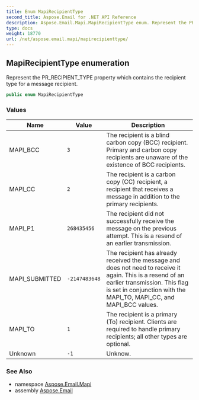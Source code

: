 ```yaml
---
title: Enum MapiRecipientType
second_title: Aspose.Email for .NET API Reference
description: Aspose.Email.Mapi.MapiRecipientType enum. Represent the PR_RECIPIENT_TYPE property which contains the recipient type for a message recipient
type: docs
weight: 18770
url: /net/aspose.email.mapi/mapirecipienttype/
---
```

## MapiRecipientType enumeration

Represent the PR_RECIPIENT_TYPE property which contains the recipient type for a message recipient.

```csharp
public enum MapiRecipientType
```

### Values

| Name | Value | Description |
| --- | --- | --- |
| MAPI_BCC | `3` | The recipient is a blind carbon copy (BCC) recipient. Primary and carbon copy recipients are unaware of the existence of BCC recipients. |
| MAPI_CC | `2` | The recipient is a carbon copy (CC) recipient, a recipient that receives a message in addition to the primary recipients. |
| MAPI_P1 | `268435456` | The recipient did not successfully receive the message on the previous attempt. This is a resend of an earlier transmission. |
| MAPI_SUBMITTED | `-2147483648` | The recipient has already received the message and does not need to receive it again. This is a resend of an earlier transmission. This flag is set in conjunction with the MAPI_TO, MAPI_CC, and MAPI_BCC values. |
| MAPI_TO | `1` | The recipient is a primary (To) recipient. Clients are required to handle primary recipients; all other types are optional. |
| Unknown | `-1` | Unknow. |

### See Also

* namespace [Aspose.Email.Mapi](../../aspose.email.mapi/)
* assembly [Aspose.Email](../../)


